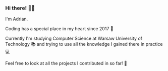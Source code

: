 ### Hi there! 👋😀

I'm Adrian. 

Coding has a special place in my heart since 2017 💟 

Currently I'm studying Computer Science at Warsaw University of Technology 📚 and trying to use all the knowledge I gained there in practice 💻 

Feel free to look at all the projects I contributed in so far! 🥳
